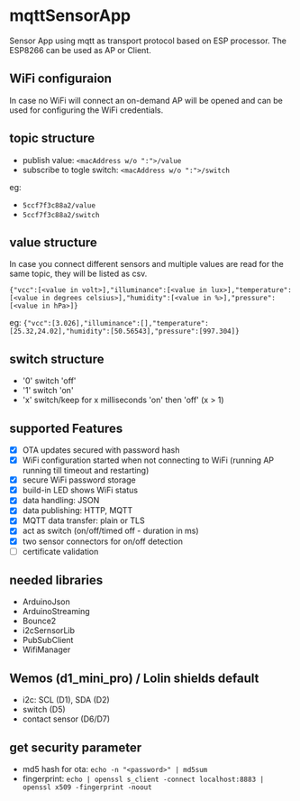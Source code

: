 # mqttSensorApp
Sensor App using mqtt as transport protocol based on ESP processor. The ESP8266 can be used as AP or Client.

## WiFi configuraion
In case no WiFi will connect an on-demand AP will be opened and can be used for configuring the WiFi credentials.

## topic structure
- publish value: `<macAddress w/o ":">/value`
- subscribe to togle switch: `<macAddress w/o ":">/switch`

eg:
- `5ccf7f3c88a2/value`
- `5ccf7f3c88a2/switch`

## value structure
In case you connect different sensors and multiple values are read for the same topic, they will be listed as csv.

`{"vcc":[<value in volt>],"illuminance":[<value in lux>],"temperature":[<value in degrees celsius>],"humidity":[<value in %>],"pressure":[<value in hPa>]}`

eg: `{"vcc":[3.026],"illuminance":[],"temperature":[25.32,24.02],"humidity":[50.56543],"pressure":[997.304]}`

## switch structure
- '0' switch 'off'
- '1' switch 'on'
- 'x' switch/keep for x milliseconds 'on' then 'off' (x > 1)

## supported Features
- [X] OTA updates secured with password hash
- [X] WiFi configuration started when not connecting to WiFi (running AP running till timeout and restarting)
- [X] secure WiFi password storage
- [X] build-in LED shows WiFi status
- [X] data handling: JSON
- [X] data publishing: HTTP, MQTT
- [X] MQTT data transfer: plain or TLS
- [X] act as switch (on/off/timed off - duration in ms)
- [X] two sensor connectors for on/off detection
- [ ] certificate validation

## needed libraries
 * ArduinoJson
 * ArduinoStreaming
 * Bounce2
 * i2cSernsorLib
 * PubSubClient
 * WifiManager

## Wemos (d1_mini_pro) / Lolin shields default
- i2c: SCL (D1), SDA (D2)
- switch (D5)
- contact sensor (D6/D7)

## get security parameter
 - md5 hash for ota: `echo -n "<password>" | md5sum`
 - fingerprint: `echo | openssl s_client -connect localhost:8883 | openssl x509 -fingerprint -noout`
